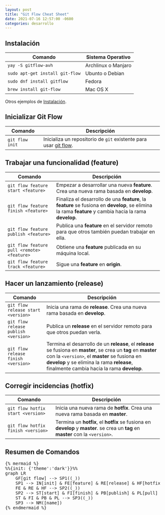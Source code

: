 ```yaml
---
layout: post
title: "Git Flow Cheat Sheet"
date: 2021-07-16 12:57:00 -0600
categories: desarrollo
---
```


## Instalación

| Comando                         | Sistema Operativo   |
| ------------------------------- | ------------------- |
| `yay -S gitflow-avh`            | Archlinux o Manjaro |
| `sudo apt-get install git-flow` | Ubunto o Debian     |
| `sudo dnf install gitflow`      | Fedora              |
| `brew install git-flow`         | Mac OS X            |

Otros ejemplos de [Instalación](https://github.com/nvie/gitflow/wiki/Installation).

## Inicializar Git Flow

| Comando         | Descripción                                                  |
| --------------- | ------------------------------------------------------------ |
| `git flow init` | Inicializa un repositorio de `git` existente para usar [git flow](https://danielkummer.github.io/git-flow-cheatsheet/). |

## Trabajar una funcionalidad (feature)

| Comando                                    | Descripción                                                  |
| ------------------------------------------ | ------------------------------------------------------------ |
| `git flow feature start <feature>`         | Empezar a desarrollar una nueva **feature**. Crea una nueva rama basada en **develop**. |
| `git flow feature finish <feature>`        | Finaliza el desarrollo de una **feature**, la **feature** se fusiona en **develop**, se elimina la rama **feature** y cambia hacia la rama **develop**. |
| `git flow feature publish <feature>`       | Publica una **feature** en el servidor remoto para que otros también puedan trabajar en ella. |
| `git flow feature pull <remote> <feature>` | Obtiene una **feature** publicada en su máquina local.       |
| `git flow feature track <feature>`         | Sigue una **feature** en **origin**.                         |

## Hacer un lanzamiento (release)

| Comando                              | Descripción                                                  |
| ------------------------------------ | ------------------------------------------------------------ |
| `git flow release start <version>`   | Inicia una rama de **release**. Crea una nueva rama basada en **develop**. |
| `git flow release publish <version>` | Publica un **release** en el servidor remoto para que otros puedan verla. |
| `git flow release finish <version>`  | Termina el desarrollo de un **release**, el **release** se fusiona en **master**, se crea un **tag** en **master** con la `<version>`, el **master** se fusiona en **develop** y se elimina la rama **release**, finalmente cambia hacia la rama **develop**. |

## Corregir incidencias (hotfix)

| Comando                            | Descripción                                                  |
| ---------------------------------- | ------------------------------------------------------------ |
| `git flow hotfix start <version>`  | Inicia una nueva rama de **hotfix**. Crea una nueva rama basada en **master**. |
| `git flow hotfix finish <version>` | Termina un **hotfix**, el **hotfix** se fusiona en **develop** y **master**. se crea un **tag** en **master** con la `<version>`. |

## Resumen de Comandos

<pre class="highlight">
{% mermaid %}
%%{init: {'theme':'dark'}}%%
graph LR
    GF[git flow] --> SP1((_))
    SP1 --> IN[init] & FE[feature] & RE[release] & HF[hotfix]
    FE & RE & HF --> SP2((_))
    SP2 --> ST[start] & FI[finish] & PB[publish] & PL[pull]
    ST & FI & PB & PL --> SP3((_))
    SP3 --> NM([name])
{% endmermaid %}
</pre>